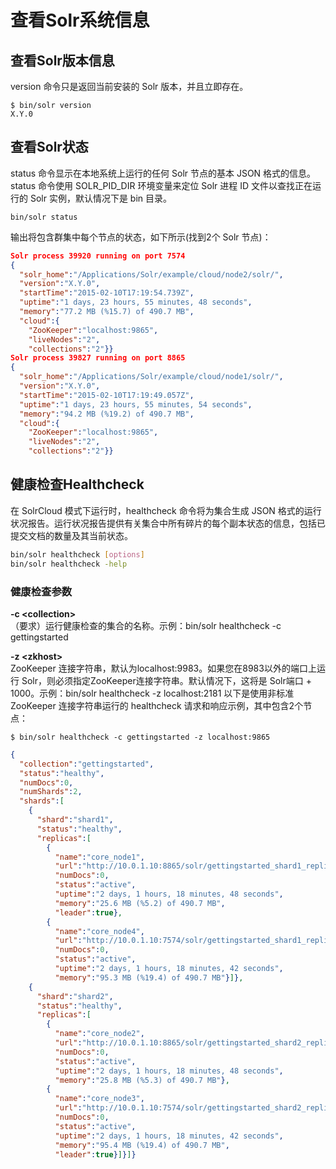 # 查看Solr系统信息 

## 查看Solr版本信息

version 命令只是返回当前安装的 Solr 版本，并且立即存在。  
  
```
$ bin/solr version
X.Y.0
```

## 查看Solr状态

status 命令显示在本地系统上运行的任何 Solr 节点的基本 JSON 格式的信息。  
status 命令使用 SOLR_PID_DIR 环境变量来定位 Solr 进程 ID 文件以查找正在运行的 Solr 实例，默认情况下是 bin 目录。

```
bin/solr status
```

输出将包含群集中每个节点的状态，如下所示(找到2个 Solr 节点)：

```json
Solr process 39920 running on port 7574
{
  "solr_home":"/Applications/Solr/example/cloud/node2/solr/",
  "version":"X.Y.0",
  "startTime":"2015-02-10T17:19:54.739Z",
  "uptime":"1 days, 23 hours, 55 minutes, 48 seconds",
  "memory":"77.2 MB (%15.7) of 490.7 MB",
  "cloud":{
    "ZooKeeper":"localhost:9865",
    "liveNodes":"2",
    "collections":"2"}}
Solr process 39827 running on port 8865
{
  "solr_home":"/Applications/Solr/example/cloud/node1/solr/",
  "version":"X.Y.0",
  "startTime":"2015-02-10T17:19:49.057Z",
  "uptime":"1 days, 23 hours, 55 minutes, 54 seconds",
  "memory":"94.2 MB (%19.2) of 490.7 MB",
  "cloud":{
    "ZooKeeper":"localhost:9865",
    "liveNodes":"2",
    "collections":"2"}}
```

## 健康检查Healthcheck

在 SolrCloud 模式下运行时，healthcheck 命令将为集合生成 JSON 格式的运行状况报告。运行状况报告提供有关集合中所有碎片的每个副本状态的信息，包括已提交文档的数量及其当前状态。

```sh
bin/solr healthcheck [options]
bin/solr healthcheck -help
```

### 健康检查参数

**-c &lt;collection&gt;**  
（要求）运行健康检查的集合的名称。示例：bin/solr healthcheck -c gettingstarted

**-z &lt;zkhost&gt;**  
ZooKeeper 连接字符串，默认为localhost:9983。如果您在8983以外的端口上运行 Solr，则必须指定ZooKeeper连接字符串。默认情况下，这将是 Solr端口 + 1000。示例：bin/solr healthcheck -z localhost:2181
以下是使用非标准 ZooKeeper 连接字符串运行的 healthcheck 请求和响应示例，其中包含2个节点：

```
$ bin/solr healthcheck -c gettingstarted -z localhost:9865
```

```json
{
  "collection":"gettingstarted",
  "status":"healthy",
  "numDocs":0,
  "numShards":2,
  "shards":[
    {
      "shard":"shard1",
      "status":"healthy",
      "replicas":[
        {
          "name":"core_node1",
          "url":"http://10.0.1.10:8865/solr/gettingstarted_shard1_replica2/",
          "numDocs":0,
          "status":"active",
          "uptime":"2 days, 1 hours, 18 minutes, 48 seconds",
          "memory":"25.6 MB (%5.2) of 490.7 MB",
          "leader":true},
        {
          "name":"core_node4",
          "url":"http://10.0.1.10:7574/solr/gettingstarted_shard1_replica1/",
          "numDocs":0,
          "status":"active",
          "uptime":"2 days, 1 hours, 18 minutes, 42 seconds",
          "memory":"95.3 MB (%19.4) of 490.7 MB"}]},
    {
      "shard":"shard2",
      "status":"healthy",
      "replicas":[
        {
          "name":"core_node2",
          "url":"http://10.0.1.10:8865/solr/gettingstarted_shard2_replica2/",
          "numDocs":0,
          "status":"active",
          "uptime":"2 days, 1 hours, 18 minutes, 48 seconds",
          "memory":"25.8 MB (%5.3) of 490.7 MB"},
        {
          "name":"core_node3",
          "url":"http://10.0.1.10:7574/solr/gettingstarted_shard2_replica1/",
          "numDocs":0,
          "status":"active",
          "uptime":"2 days, 1 hours, 18 minutes, 42 seconds",
          "memory":"95.4 MB (%19.4) of 490.7 MB",
          "leader":true}]}]}
```
